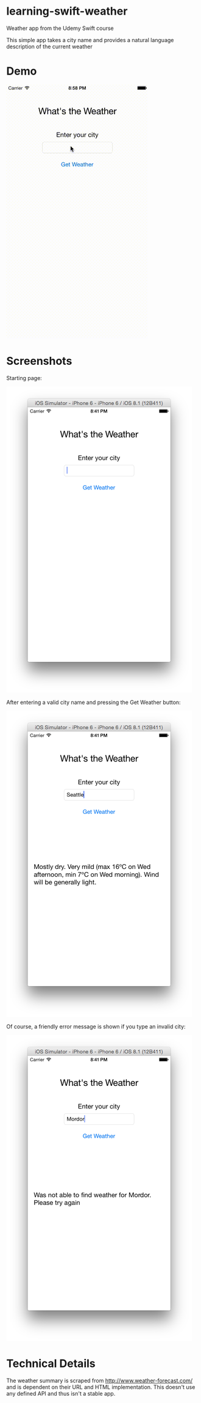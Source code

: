 # learning-swift-weather
Weather app from the Udemy Swift course

This simple app takes a city name and provides a natural language description of the current weather

# Demo

![](https://raw.githubusercontent.com/valbaca/learning-swift-weather/master/Media/out.gif)


# Screenshots

Starting page:

![](https://raw.githubusercontent.com/valbaca/learning-swift-weather/master/Media/Screenshot_start.png)

After entering a valid city name and pressing the Get Weather button:

![](https://raw.githubusercontent.com/valbaca/learning-swift-weather/master/Media/Screenshot_valid.png)

Of course, a friendly error message is shown if you type an invalid city:

![](https://raw.githubusercontent.com/valbaca/learning-swift-weather/master/Media/Screenshot_error.png)

# Technical Details

The weather summary is scraped from http://www.weather-forecast.com/ and is dependent on their URL and HTML implementation. This doesn't use any defined API and thus isn't a stable app.
